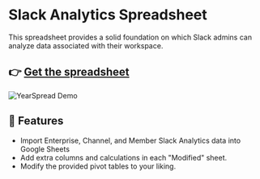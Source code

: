 # Slack Analytics Spreadsheet

This spreadsheet provides a solid foundation on which Slack admins can analyze data associated with their workspace.

## 👉 [Get the spreadsheet](https://docs.google.com/spreadsheets/d/1MUJqwXwN_qe7CHkGwYmuuwGzWjTI0pjKkX15VEhILmI/copy)

![YearSpread Demo](https://github.com/quinn-p-mchugh/year-spread/assets/40648753/546dd129-abb7-49c3-9f0a-3a358535285c)

## 🔮 Features
- Import Enterprise, Channel, and Member Slack Analytics data into Google Sheets
- Add extra columns and calculations in each "Modified" sheet.
- Modify the provided pivot tables to your liking.
